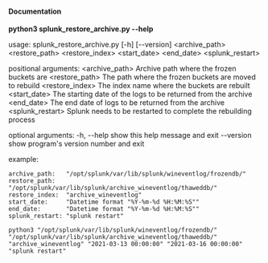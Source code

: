 #### Documentation

**python3 splunk_restore_archive.py --help**


usage: splunk_restore_archive.py [-h] [--version]
                                 <archive_path> <restore_path> <restore_index>
                                 <start_date> <end_date> <splunk_restart>

positional arguments:
  <archive_path>    Archive path where the frozen buckets are
  <restore_path>    The path where the frozen buckets are moved to rebuild
  <restore_index>   The index name where the buckets are rebuilt
  <start_date>      The starting date of the logs to be returned from the
                    archive
  <end_date>        The end date of logs to be returned from the archive
  <splunk_restart>  Splunk needs to be restarted to complete the rebuilding
                    process

optional arguments:
  -h, --help        show this help message and exit
  --version         show program's version number and exit

 example:

    archive_path:   "/opt/splunk/var/lib/splunk/wineventlog/frozendb/"
    restore_path:   "/opt/splunk/var/lib/splunk/archive_wineventlog/thaweddb/"
    restore_index:  "archive_wineventlog"
    start_date:     "Datetime format "%Y-%m-%d %H:%M:%S""
    end_date:       "Datetime format "%Y-%m-%d %H:%M:%S""
    splunk_restart: "splunk restart"

    python3 "/opt/splunk/var/lib/splunk/wineventlog/frozendb/" "/opt/splunk/var/lib/splunk/archive_wineventlog/thaweddb/"
    "archive_wineventlog" "2021-03-13 00:00:00" "2021-03-16 00:00:00" "splunk restart"
